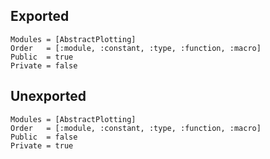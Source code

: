 ## Exported

```@autodocs
Modules = [AbstractPlotting]
Order   = [:module, :constant, :type, :function, :macro]
Public  = true
Private = false
```

## Unexported

```@autodocs
Modules = [AbstractPlotting]
Order   = [:module, :constant, :type, :function, :macro]
Public  = false
Private = true
```
